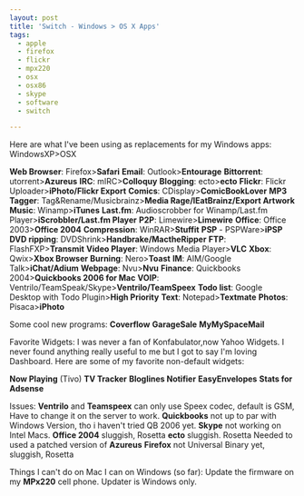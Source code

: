 ```yaml
---
layout: post
title: 'Switch - Windows > OS X Apps'
tags:
  - apple
  - firefox
  - flickr
  - mpx220
  - osx
  - osx86
  - skype
  - software
  - switch

---
```


Here are what I've been using as replacements for my Windows apps:
WindowsXP&gt;OSX

<strong>Web Browser</strong>: Firefox&gt;<strong>Safari</strong>
<strong>Email</strong>: Outlook&gt;<strong>Entourage</strong>
<strong>Bittorrent</strong>: utorrent&gt;<strong>Azureus</strong>
<strong>IRC</strong>: mIRC&gt;<strong>Colloquy</strong>
<strong>Blogging</strong>: ecto&gt;<strong>ecto</strong>
<strong>Flickr</strong>: Flickr Uploader&gt;<strong>iPhoto/Flickr Export</strong>
<strong>Comics</strong>: CDisplay&gt;<strong>ComicBookLover</strong>
<strong>MP3 Tagger</strong>: Tag&amp;Rename/Musicbrainz&gt;<strong>Media Rage/IEatBrainz/Export </strong><strong>Artwork</strong>
<strong>Music</strong>: Winamp&gt;<strong>iTunes</strong>
<strong>Last.fm</strong>: Audioscrobber for Winamp/Last.fm Player&gt;<strong>iScrobbler/Last.fm Player</strong>
<strong>P2P</strong>: Limewire&gt;<strong>Limewire</strong>
<strong>Office</strong>: Office 2003&gt;<strong>Office 2004</strong>
<strong>Compression</strong>: WinRAR&gt;<strong>Stuffit</strong>
<strong>PSP</strong> - PSPWare&gt;<strong>iPSP</strong>
<strong>DVD ripping</strong>: DVDShrink&gt;<strong>Handbrake/MactheRipper</strong>
<strong>FTP</strong>: FlashFXP&gt;<strong>Transmit</strong>
<strong>Video Player</strong>: Windows Media Player&gt;<strong>VLC</strong>
<strong>Xbox</strong>: Qwix&gt;<strong>Xbox Browser</strong>
<strong>Burning</strong>: Nero&gt;<strong>Toast</strong>
<strong>IM</strong>: AIM/Google Talk&gt;<strong>iChat/Adium</strong>
<strong>Webpage</strong>: Nvu&gt;<strong>Nvu</strong>
<strong>Finance</strong>: Quickbooks 2004&gt;<strong>Quickbooks 2006 for Mac</strong>
<strong>VOIP</strong>: Ventrilo/TeamSpeak/Skype&gt;<strong>Ventrilo/TeamSpeex</strong>
<strong>Todo list</strong>: Google Desktop with Todo Plugin&gt;<strong>High Priority</strong>
<strong>Text</strong>: Notepad&gt;<strong>Textmate</strong>
<strong>Photos</strong>: Pisaca&gt;<strong>iPhoto</strong>

Some cool new programs:
<strong>Coverflow</strong>
<strong>GarageSale</strong>
<strong>MyMySpaceMail</strong>

Favorite Widgets:
I was never a fan of Konfabulator,now Yahoo Widgets. I never found anything really useful to me but I got to say I'm loving Dashboard. Here are some of my favorite non-default widgets:

<strong>Now Playing</strong> (Tivo)
<strong>TV Tracker</strong>
<strong>Bloglines Notifier</strong>
<strong>EasyEnvelopes</strong>
<strong>Stats for Adsense</strong>

Issues:
<strong>Ventrilo</strong> and <strong>Teamspeex</strong> can only use Speex codec, default is GSM, Have to change it on the server to work.
<strong>Quickbooks</strong> not up to par with Windows Version, tho i haven't tried QB 2006 yet.
<strong>Skype</strong> not working on Intel Macs.
<strong>Office 2004</strong> sluggish, Rosetta
<strong>ecto</strong> sluggish. Rosetta
Needed to used a patched version of <strong>Azureus</strong>
<strong>Firefox</strong> not Universal Binary yet, sluggish, Rosetta

Things I can't do on Mac I can on Windows (so far):
Update the firmware on my <strong>MPx220</strong> cell phone. Updater is Windows only.
<!-- technorati tags start -->
<!-- technorati tags end -->
